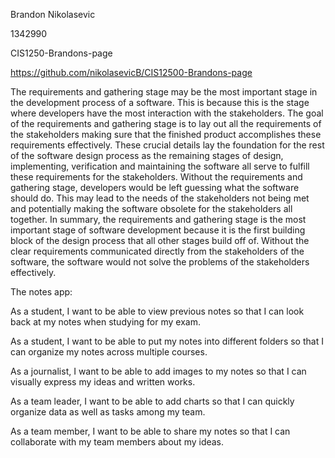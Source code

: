 Brandon Nikolasevic 

1342990

CIS1250-Brandons-page 

https://github.com/nikolasevicB/CIS12500-Brandons-page


   The requirements and gathering stage may be the most important stage in the development process of a software. This is because this is the stage where developers have the 
most interaction with the stakeholders. The goal of the requirements and gathering stage is to lay out all the requirements of the stakeholders making sure that the 
finished product accomplishes these requirements effectively. These crucial details lay the foundation for the rest of the software design process as the remaining stages of
design, implementing, verification and maintaining the software all serve to fulfill these requirements for the stakeholders. Without the requirements and gathering stage, 
developers would be left guessing what the software should do. This may lead to the needs of the stakeholders not being met and potentially making the software obsolete for 
the stakeholders all together. In summary, the requirements and gathering stage is the most important stage of software development because it is the first building block of 
the design process that all other stages build off of. Without the clear requirements communicated directly from the stakeholders of the software, the software would not 
solve the problems of the stakeholders effectively.

The notes app:

As a student, I want to be able to view previous notes so that I can look back at my notes when studying for my exam. 

As a student, I want to be able to put my notes into different folders so that I can organize my notes across multiple courses.

As a journalist, I want to be able to add images to my notes so that I can visually express my ideas and written works.

As a team leader, I want to be able to add charts so that I can quickly organize data as well as tasks among my team.

As a team member, I want to be able to share my notes so that I can collaborate with my team members about my ideas. 
